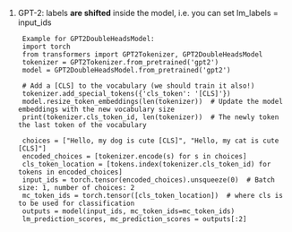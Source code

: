 1. GPT-2:
  labels **are shifted** inside the model, i.e. you can set lm_labels = input_ids
                
        Example for GPT2DoubleHeadsModel:
        import torch
        from transformers import GPT2Tokenizer, GPT2DoubleHeadsModel
        tokenizer = GPT2Tokenizer.from_pretrained('gpt2')
        model = GPT2DoubleHeadsModel.from_pretrained('gpt2')
        
        # Add a [CLS] to the vocabulary (we should train it also!)
        tokenizer.add_special_tokens({'cls_token': '[CLS]'})
        model.resize_token_embeddings(len(tokenizer))  # Update the model embeddings with the new vocabulary size
        print(tokenizer.cls_token_id, len(tokenizer))  # The newly token the last token of the vocabulary
        
        choices = ["Hello, my dog is cute [CLS]", "Hello, my cat is cute [CLS]"]
        encoded_choices = [tokenizer.encode(s) for s in choices]
        cls_token_location = [tokens.index(tokenizer.cls_token_id) for tokens in encoded_choices]
        input_ids = torch.tensor(encoded_choices).unsqueeze(0)  # Batch size: 1, number of choices: 2
        mc_token_ids = torch.tensor([cls_token_location])  # where cls is to be used for classification
        outputs = model(input_ids, mc_token_ids=mc_token_ids)
        lm_prediction_scores, mc_prediction_scores = outputs[:2]
